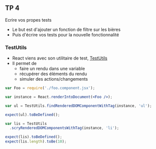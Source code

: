 ## TP 4
Ecrire vos propes tests



* Le but est d'ajouter un fonction de filtre sur les bières
* Puis d'écrire vos tests pour la nouvelle fonctionnalité



### TestUtils



* React viens avec son utilitaire de test, [TestUtils](https://facebook.github.io/react/docs/test-utils.html)
* Il permet de
    * faire un rendu dans une variable
    * récupérer des éléments du rendu
    * simuler des actions/changements



```jsx
var Foo = require('./foo.component.jsx');

var instance = React.renderIntoDocument(<Foo />);
```



```jsx
var ul = TestUtils.findRenderedDOMComponentWithTag(instance, 'ul');

expect(ul).toBeDefined();
```



```jsx
var lis = TestUtils
  .scryRenderedDOMComponentsWithTag(instance, 'li');

expect(lis).toBeDefined();
expect(lis.length).toBe(10);
```